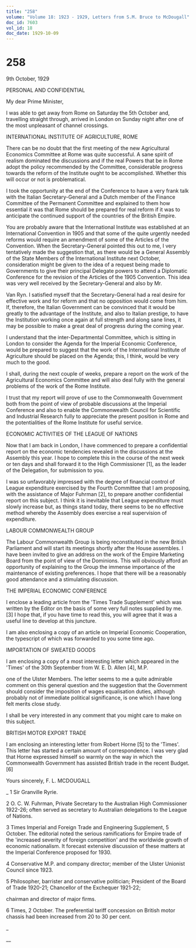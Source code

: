 ```yaml
---
title: "258"
volume: "Volume 18: 1923 - 1929, Letters from S.M. Bruce to McDougall"
doc_id: 7603
vol_id: 18
doc_date: 1929-10-09
---
```


# 258

9th October, 1929

PERSONAL AND CONFIDENTIAL

My dear Prime Minister,

I was able to get away from Rome on Saturday the 5th October and, travelling straight through, arrived in London on Sunday night after one of the most unpleasant of channel crossings.

INTERNATIONAL INSTITUTE OF AGRICULTURE, ROME

There can be no doubt that the first meeting of the new Agricultural Economics Committee at Rome was quite successful. A sane spirit of realism dominated the discussions and if the real Powers that be in Rome adopt the policy recommended by the Committee, considerable progress towards the reform of the Institute ought to be accomplished. Whether this will occur or not is problematical.

I took the opportunity at the end of the Conference to have a very frank talk with the Italian Secretary-General and a Dutch member of the Finance Committee of the Permanent Committee and explained to them how essential it was that Rome should be prepared for real reform if it was to anticipate the continued support of the countries of the British Empire.

You are probably aware that the International Institute was established at an International Convention in 1905 and that some of the quite urgently needed reforms would require an amendment of some of the Articles of the Convention. When the Secretary-General pointed this out to me, I very tentatively made the suggestion that, as there would be a General Assembly of the State Members of the International Institute next October, consideration might be given to the idea of a request being made to Governments to give their principal Delegate powers to attend a Diplomatic Conference for the revision of the Articles of the 1905 Convention. This idea was very well received by the Secretary-General and also by Mr.

Van Ryn. I satisfied myself that the Secretary-General had a real desire for effective work and for reform and that no opposition would come from him. If, therefore, the Italian Government can be convinced that it would be greatly to the advantage of the Institute, and also to Italian prestige, to have the Institution working once again at full strength and along sane lines, it may be possible to make a great deal of progress during the coming year.

I understand that the inter-Departmental Committee, which is sitting in London to consider the Agenda for the Imperial Economic Conference, would be prepared to suggest that the work of the International Institute of Agriculture should be placed on the Agenda; this, I think, would be very much to the good.

I shall, during the next couple of weeks, prepare a report on the work of the Agricultural Economics Committee and will also deal fully with the general problems of the work of the Rome Institute.

I trust that my report will prove of use to the Commonwealth Government both from the point of view of probable discussions at the Imperial Conference and also to enable the Commonwealth Council for Scientific and Industrial Research fully to appreciate the present position in Rome and the potentialities of the Rome Institute for useful service.

ECONOMIC ACTIVITIES OF THE LEAGUE OF NATIONS

Now that I am back in London, I have commenced to prepare a confidential report on the economic tendencies revealed in the discussions at the Assembly this year. I hope to complete this in the course of the next week or ten days and shall forward it to the High Commissioner [1], as the leader of the Delegation, for submission to you.

I was so unfavorably impressed with the degree of financial control of League expenditure exercised by the Fourth Committee that I am proposing, with the assistance of Major Fuhrman [2], to prepare another confidential report on this subject. I think it is inevitable that League expenditure must slowly increase but, as things stand today, there seems to be no effective method whereby the Assembly does exercise a real supervision of expenditure.

LABOUR COMMONWEALTH GROUP

The Labour Commonwealth Group is being reconstituted in the new British Parliament and will start its meetings shortly after the House assembles. I have been invited to give an address on the work of the Empire Marketing Board from the point of view of the Dominions. This will obviously afford an opportunity of explaining to the Group the immense importance of the maintenance of existing preferences. I hope that there will be a reasonably good attendance and a stimulating discussion.

THE IMPERIAL ECONOMIC CONFERENCE

I enclose a leading article from the 'Times Trade Supplement' which was written by the Editor on the basis of some very full notes supplied by me. [3] I hope that, if you have time to read this, you will agree that it was a useful line to develop at this juncture.

I am also enclosing a copy of an article on Imperial Economic Cooperation, the typescript of which was forwarded to you some time ago.

IMPORTATION OF SWEATED GOODS

I am enclosing a copy of a most interesting letter which appeared in the 'Times' of the 30th September from W. E. D. Allen [4], M.P.

one of the Ulster Members. The letter seems to me a quite admirable comment on this general question and the suggestion that the Government should consider the imposition of wages equalisation duties, although probably not of immediate political significance, is one which I have long felt merits close study.

I shall be very interested in any comment that you might care to make on this subject.

BRITISH MOTOR EXPORT TRADE

I am enclosing an interesting letter from Robert Horne [5] to the 'Times'. This letter has started a certain amount of correspondence. I was very glad that Horne expressed himself so warmly on the way in which the Commonwealth Government has assisted British trade in the recent Budget. [6]

Yours sincerely, F. L. MCDOUGALL 

_ 1 Sir Granville Ryrie.

2 O. C. W. Fuhrman, Private Secretary to the Australian High Commissioner 1922-26; often served as secretary to Australian delegations to the League of Nations.

3 Times Imperial and Foreign Trade and Engineering Supplement, 5 October. The editorial noted the serious ramifications for Empire trade of the 'increased severity of foreign competition' and the worldwide growth of economic nationalism. It forecast extensive discussion of these matters at the Imperial Conference proposed for 1930.

4 Conservative M.P. and company director; member of the Ulster Unionist Council since 1923.

5 Philosopher, barrister and conservative politician; President of the Board of Trade 1920-21; Chancellor of the Exchequer 1921-22;

chairman and director of major firms.

6 Times, 2 October. The preferential tariff concession on British motor chassis had been increased from 20 to 30 per cent.

_

__
